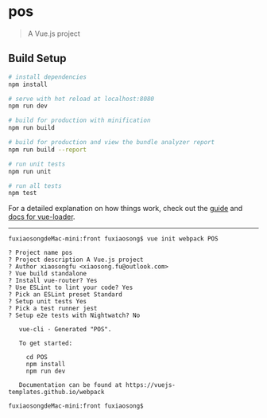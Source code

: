 # pos

> A Vue.js project

## Build Setup

``` bash
# install dependencies
npm install

# serve with hot reload at localhost:8080
npm run dev

# build for production with minification
npm run build

# build for production and view the bundle analyzer report
npm run build --report

# run unit tests
npm run unit

# run all tests
npm test
```

For a detailed explanation on how things work, check out the [guide](http://vuejs-templates.github.io/webpack/) and [docs for vue-loader](http://vuejs.github.io/vue-loader).


---  

```  
fuxiaosongdeMac-mini:front fuxiaosong$ vue init webpack POS

? Project name pos
? Project description A Vue.js project
? Author xiaosongfu <xiaosong.fu@outlook.com>
? Vue build standalone
? Install vue-router? Yes
? Use ESLint to lint your code? Yes
? Pick an ESLint preset Standard
? Setup unit tests Yes
? Pick a test runner jest
? Setup e2e tests with Nightwatch? No

   vue-cli · Generated "POS".

   To get started:

     cd POS
     npm install
     npm run dev

   Documentation can be found at https://vuejs-templates.github.io/webpack

fuxiaosongdeMac-mini:front fuxiaosong$
```  